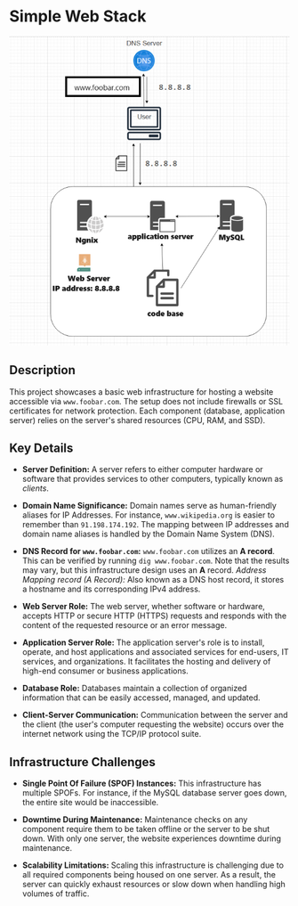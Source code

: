 # Simple Web Stack

![Image of a simple web stack](0-simple_web_stack.png)


## Description

This project showcases a basic web infrastructure for hosting a website accessible via `www.foobar.com`. The setup does not include firewalls or SSL certificates for network protection. Each component (database, application server) relies on the server's shared resources (CPU, RAM, and SSD).

## Key Details

+ **Server Definition:** A server refers to either computer hardware or software that provides services to other computers, typically known as *clients*.

+ **Domain Name Significance:** Domain names serve as human-friendly aliases for IP Addresses. For instance, `www.wikipedia.org` is easier to remember than `91.198.174.192`. The mapping between IP addresses and domain name aliases is handled by the Domain Name System (DNS).

+ **DNS Record for `www.foobar.com`:** `www.foobar.com` utilizes an **A record**. This can be verified by running `dig www.foobar.com`. Note that the results may vary, but this infrastructure design uses an **A** record.
  *Address Mapping record (A Record):* Also known as a DNS host record, it stores a hostname and its corresponding IPv4 address.

+ **Web Server Role:** The web server, whether software or hardware, accepts HTTP or secure HTTP (HTTPS) requests and responds with the content of the requested resource or an error message.

+ **Application Server Role:** The application server's role is to install, operate, and host applications and associated services for end-users, IT services, and organizations. It facilitates the hosting and delivery of high-end consumer or business applications.

+ **Database Role:** Databases maintain a collection of organized information that can be easily accessed, managed, and updated.

+ **Client-Server Communication:** Communication between the server and the client (the user's computer requesting the website) occurs over the internet network using the TCP/IP protocol suite.

## Infrastructure Challenges

+ **Single Point Of Failure (SPOF) Instances:** This infrastructure has multiple SPOFs. For instance, if the MySQL database server goes down, the entire site would be inaccessible.

+ **Downtime During Maintenance:** Maintenance checks on any component require them to be taken offline or the server to be shut down. With only one server, the website experiences downtime during maintenance.

+ **Scalability Limitations:** Scaling this infrastructure is challenging due to all required components being housed on one server. As a result, the server can quickly exhaust resources or slow down when handling high volumes of traffic.
